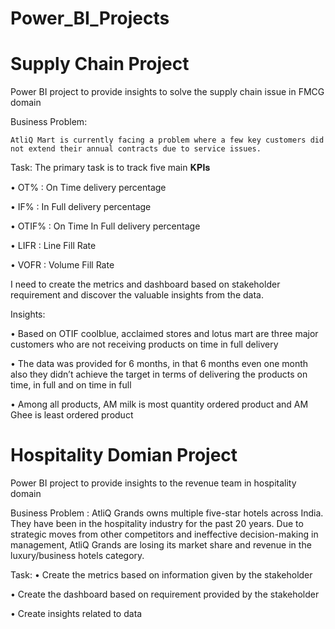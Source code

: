 # Power_BI_Projects

# Supply Chain Project
Power BI project to provide insights to solve the supply chain issue in FMCG domain

Business Problem:

	AtliQ Mart is currently facing a problem where a few key customers did not extend their annual contracts due to service issues.
Task:
	The primary task is to track five main 𝐊𝐏𝐈𝐬
 
•	OT% : On Time delivery percentage

•	IF% : In Full delivery percentage

•	OTIF% : On Time In Full delivery percentage

•	LIFR : Line Fill Rate

•	VOFR : Volume Fill Rate

I need to create the metrics and dashboard based on stakeholder requirement and discover the valuable insights from the data.


Insights:

•	Based on OTIF coolblue, acclaimed stores and lotus mart are three major customers who are not receiving products on time in full delivery

•	The data was provided for 6 months, in that 6 months even one month also they didn’t achieve the target in terms of delivering the products on time, in full and on time in full

•	Among all products, AM milk is most quantity ordered product and AM Ghee is least ordered product

# Hospitality Domian Project
Power BI project to provide insights to the revenue team in hospitality domain

Business Problem :
	AtliQ Grands owns multiple five-star hotels across India. They have been in the hospitality industry for the past 20 years. Due to strategic moves from other competitors and ineffective decision-making in management, AtliQ Grands are losing its market share and revenue in the luxury/business hotels category.

Task:
•	Create the metrics based on information given by the stakeholder

•	Create the dashboard based on requirement provided by the stakeholder

•	Create insights related to data

